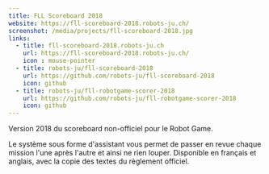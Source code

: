 ```yaml
---
title: FLL Scoreboard 2018
website: https://fll-scoreboard-2018.robots-ju.ch/
screenshot: /media/projects/fll-scoreboard-2018.jpg
links:
  - title: fll-scoreboard-2018.robots-ju.ch
    url: https://fll-scoreboard-2018.robots-ju.ch/
    icon : mouse-pointer
  - title: robots-ju/fll-scoreboard-2018
    url: https://github.com/robots-ju/fll-scoreboard-2018
    icon: github
  - title: robots-ju/fll-robotgame-scorer-2018
    url: https://github.com/robots-ju/fll-robotgame-scorer-2018
    icon: github
---
```


Version 2018 du scoreboard non-officiel pour le Robot Game.

Le système sous forme d'assistant vous permet de passer en revue chaque mission l'une après l'autre et ainsi ne rien louper.
Disponible en français et anglais, avec la copie des textes du règlement officiel.
